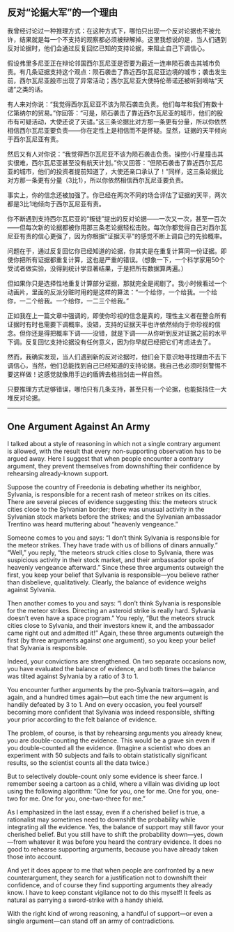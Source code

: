 ## 反对“论据大军”的一个理由

我曾经讨论过一种推理方式：在这种方式下，哪怕只出现一个反对论据也不被允许，结果就是每一个不支持的观察都必须被辩解掉。这里我想说的是，当人们遇到反对论据时，他们会通过反复回忆已知的支持论据，来阻止自己下调信心。

假设弗里多尼亚正在辩论邻国西尔瓦尼亚是否要为最近一连串陨石袭击其城市负责。有几条证据支持这个观点：陨石袭击了靠近西尔瓦尼亚边境的城市；袭击发生前，西尔瓦尼亚股市出现了异常活动；西尔瓦尼亚大使特伦蒂诺还被听到嘀咕“天谴”之类的话。

有人来对你说：“我觉得西尔瓦尼亚不该为陨石袭击负责。他们每年和我们有数十亿第纳尔的贸易。”你回答：“可是，陨石袭击了靠近西尔瓦尼亚的城市，他们的股市有可疑活动，大使还说了天谴。”这三条论据比对方那一条更有分量，所以你依然相信西尔瓦尼亚要负责——你在定性上是相信而不是怀疑。显然，证据的天平倾向于西尔瓦尼亚有责。

然后又有人对你说：“我觉得西尔瓦尼亚不该为陨石袭击负责。操控小行星撞击其实很难，西尔瓦尼亚甚至没有航天计划。”你又回答：“但陨石袭击了靠近西尔瓦尼亚的城市，他们的投资者提前知道了，大使还亲口承认了！”同样，这三条论据比对方那一条更有分量（3比1），所以你依然相信西尔瓦尼亚要负责。

事实上，你的信念还被加强了。你已经在两次不同的场合评估了证据的天平，两次都是3比1地倾向于西尔瓦尼亚有责。

你不断遇到支持西尔瓦尼亚的“叛徒”提出的反对论据——一次又一次，甚至一百次——但每次新的论据都被你用那三条老论据轻松击败。每次你都觉得自己对西尔瓦尼亚有责的信心更强了，因为你根据“证据天平”的感觉不断上调自己的先验概率。

问题在于，通过反复回忆你已经知道的论据，你其实是在重复计算同一份证据。即使你把所有证据都重复计算，这也是严重的错误。（想象一下，一个科学家用50个受试者做实验，没得到统计学显著结果，于是把所有数据算两遍。）

但如果你只是选择性地重复计算部分证据，那就完全是闹剧了。我小时候看过一个动画片，里面的反派分赃时用的是这样的算法：“一个给你，一个给我。一个给你，一二个给我。一个给你，一二三个给我。”

正如我在上一篇文章中强调的，即使你珍视的信念是真的，理性主义者在整合所有证据时有时也需要下调概率。没错，支持的证据天平也许依然倾向于你珍视的信念。但你还是得把概率下调——没错，就是下调——从你听到反对证据之前的水平下调。反复回忆支持论据没有任何意义，因为你早就已经把它们考虑进去了。

然而，我确实发现，当人们遇到新的反对论据时，他们会下意识地寻找理由不去下调信心，当然，他们总能找到自己已经知道的支持论据。我自己也必须时刻警惕不要这样做！这感觉就像用手边的盾牌去格挡剑击一样自然。

只要推理方式足够错误，哪怕只有几条支持，甚至只有一个论据，也能抵挡住一大堆反对论据。

---

## One Argument Against An Army

I talked about a style of reasoning in which not a single contrary argument is allowed, with the result that every non-supporting observation has to be argued away. Here I suggest that when people encounter a contrary argument, they prevent themselves from downshifting their confidence by rehearsing already-known support.

Suppose the country of Freedonia is debating whether its neighbor, Sylvania, is responsible for a recent rash of meteor strikes on its cities. There are several pieces of evidence suggesting this: the meteors struck cities close to the Sylvanian border; there was unusual activity in the Sylvanian stock markets before the strikes; and the Sylvanian ambassador Trentino was heard muttering about “heavenly vengeance.”

Someone comes to you and says: “I don’t think Sylvania is responsible for the meteor strikes. They have trade with us of billions of dinars annually.” “Well,” you reply, “the meteors struck cities close to Sylvania, there was suspicious activity in their stock market, and their ambassador spoke of heavenly vengeance afterward.” Since these three arguments outweigh the first, you keep your belief that Sylvania is responsible—you believe rather than disbelieve, qualitatively. Clearly, the balance of evidence weighs against Sylvania.

Then another comes to you and says: “I don’t think Sylvania is responsible for the meteor strikes. Directing an asteroid strike is really hard. Sylvania doesn’t even have a space program.” You reply, “But the meteors struck cities close to Sylvania, and their investors knew it, and the ambassador came right out and admitted it!” Again, these three arguments outweigh the first (by three arguments against one argument), so you keep your belief that Sylvania is responsible.

Indeed, your convictions are strengthened. On two separate occasions now, you have evaluated the balance of evidence, and both times the balance was tilted against Sylvania by a ratio of 3 to 1.

You encounter further arguments by the pro-Sylvania traitors—again, and again, and a hundred times again—but each time the new argument is handily defeated by 3 to 1. And on every occasion, you feel yourself becoming more confident that Sylvania was indeed responsible, shifting your prior according to the felt balance of evidence.

The problem, of course, is that by rehearsing arguments you already knew, you are double-counting the evidence. This would be a grave sin even if you double-counted all the evidence. (Imagine a scientist who does an experiment with 50 subjects and fails to obtain statistically significant results, so the scientist counts all the data twice.)

But to selectively double-count only some evidence is sheer farce. I remember seeing a cartoon as a child, where a villain was dividing up loot using the following algorithm: “One for you, one for me. One for you, one-two for me. One for you, one-two-three for me.”

As I emphasized in the last essay, even if a cherished belief is true, a rationalist may sometimes need to downshift the probability while integrating all the evidence. Yes, the balance of support may still favor your cherished belief. But you still have to shift the probability down—yes, down—from whatever it was before you heard the contrary evidence. It does no good to rehearse supporting arguments, because you have already taken those into account.

And yet it does appear to me that when people are confronted by a new counterargument, they search for a justification not to downshift their confidence, and of course they find supporting arguments they already know. I have to keep constant vigilance not to do this myself! It feels as natural as parrying a sword-strike with a handy shield.

With the right kind of wrong reasoning, a handful of support—or even a single argument—can stand off an army of contradictions.